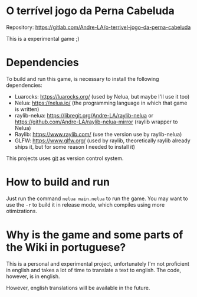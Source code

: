 # O terrível jogo da Perna Cabeluda

Repository: https://gitlab.com/Andre-LA/o-terrivel-jogo-da-perna-cabeluda

This is a experimental game ;)

# Dependencies

To build and run this game, is necessary to install the following dependencies:

* Luarocks: https://luarocks.org/ (used by Nelua, but maybe I'll use it too)
* Nelua: https://nelua.io/ (the programming language in which that game is written)
* raylib-nelua: https://libregit.org/Andre-LA/raylib-nelua or https://github.com/Andre-LA/raylib-nelua-mirror (raylib wrapper to Nelua)
* Raylib: https://www.raylib.com/ (use the version use by raylib-nelua)
* GLFW: https://www.glfw.org/ (used by raylib, theoretically raylib already ships it, but for some reason I needed to install it)


This projects uses [git](https://git-scm.com/) as version control system.

# How to build and run

Just run the command ``nelua main.nelua`` to run the game.
You may want to use the ``-r`` to build it in release mode, which compiles using more otimizations.

# Why is the game and some parts of the Wiki in portuguese?

This is a personal and experimental project, unfortunately I'm not proficient in english and takes a lot of time to translate a text to english. The code, however, is in english.

However, english translations will be available in the future.
